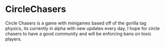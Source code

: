 # CircleChasers
Circle Chasers is a game with minigames based off of the gorilla tag physics, its currently in alpha with new updates every day, I hope for circle chasers to have a good community and will be enforcing bans on toxic players.
